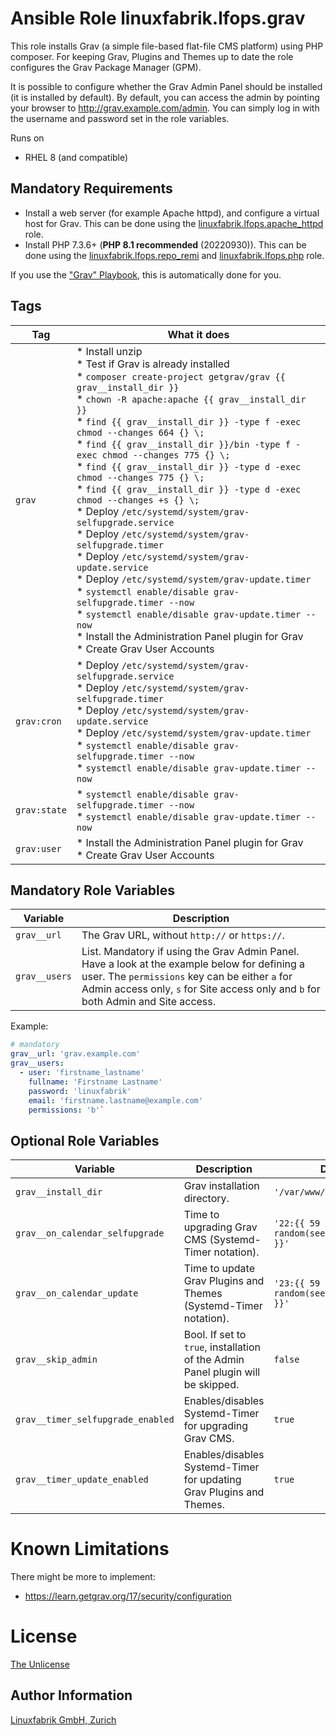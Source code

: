 # Ansible Role linuxfabrik.lfops.grav

This role installs Grav (a simple file-based flat-file CMS platform) using PHP composer. For keeping Grav, Plugins and Themes up to date the role configures the Grav Package Manager (GPM).

It is possible to configure whether the Grav Admin Panel should be installed (it is installed by default). By default, you can access the admin by pointing your browser to http://grav.example.com/admin. You can simply log in with the username and password set in the role variables.

Runs on

* RHEL 8 (and compatible)


## Mandatory Requirements

* Install a web server (for example Apache httpd), and configure a virtual host for Grav. This can be done using the [linuxfabrik.lfops.apache_httpd](https://github.com/Linuxfabrik/lfops/tree/main/roles/apache_httpd) role.
* Install PHP 7.3.6+ (**PHP 8.1 recommended** (20220930)). This can be done using the [linuxfabrik.lfops.repo_remi](https://github.com/Linuxfabrik/lfops/tree/main/roles/repo_remi) and [linuxfabrik.lfops.php](https://github.com/Linuxfabrik/lfops/tree/main/roles/php) role.

If you use the ["Grav" Playbook](https://github.com/Linuxfabrik/lfops/blob/main/playbooks/grav.yml), this is automatically done for you.


## Tags

| Tag         | What it does                 |
| ---         | ------------                 |
| `grav`      | * Install unzip<br> * Test if Grav is already installed<br> * `composer create-project getgrav/grav {{ grav__install_dir }}`<br> * `chown -R apache:apache {{ grav__install_dir }}`<br> * `find {{ grav__install_dir }} -type f -exec chmod --changes 664 {} \;`<br> * `find {{ grav__install_dir }}/bin -type f -exec chmod --changes 775 {} \;`<br> * `find {{ grav__install_dir }} -type d -exec chmod --changes 775 {} \;`<br> * `find {{ grav__install_dir }} -type d -exec chmod --changes +s {} \;`<br> * Deploy `/etc/systemd/system/grav-selfupgrade.service`<br> * Deploy `/etc/systemd/system/grav-selfupgrade.timer`<br> * Deploy `/etc/systemd/system/grav-update.service`<br> * Deploy `/etc/systemd/system/grav-update.timer`<br> * `systemctl enable/disable grav-selfupgrade.timer --now`<br> * `systemctl enable/disable grav-update.timer --now`<br> * Install the Administration Panel plugin for Grav<br> * Create Grav User Accounts |
| `grav:cron` | * Deploy `/etc/systemd/system/grav-selfupgrade.service`<br> * Deploy `/etc/systemd/system/grav-selfupgrade.timer`<br> * Deploy `/etc/systemd/system/grav-update.service`<br> * Deploy `/etc/systemd/system/grav-update.timer`<br> * `systemctl enable/disable grav-selfupgrade.timer --now`<br> * `systemctl enable/disable grav-update.timer --now` |
| `grav:state` | * `systemctl enable/disable grav-selfupgrade.timer --now`<br> * `systemctl enable/disable grav-update.timer --now` |
| `grav:user` | * Install the Administration Panel plugin for Grav<br> * Create Grav User Accounts |


## Mandatory Role Variables

| Variable | Description |
| -------- | ----------- |
| `grav__url` | The Grav URL, without `http://` or `https://`.  |
| `grav__users` | List. Mandatory if using the Grav Admin Panel. Have a look at the example below for defining a user. The `permissions` key can be either `a` for Admin access only, `s` for Site access only and `b` for both Admin and Site access. |

Example:
```yaml
# mandatory
grav__url: 'grav.example.com'
grav__users:
  - user: 'firstname_lastname'
    fullname: 'Firstname Lastname'
    password: 'linuxfabrik'
    email: 'firstname.lastname@example.com'
    permissions: 'b'`
```


## Optional Role Variables

| Variable | Description | Default Value |
| -------- | ----------- | ------------- |
| `grav__install_dir` | Grav installation directory. | `'/var/www/html/{{ grav__url }}'` |
| `grav__on_calendar_selfupgrade` | Time to upgrading Grav CMS (Systemd-Timer notation). | `'22:{{ 59 \| random(seed=inventory_hostname) }}'` |
| `grav__on_calendar_update` | Time to update Grav Plugins and Themes (Systemd-Timer notation). | `'23:{{ 59 \| random(seed=inventory_hostname) }}'` |
| `grav__skip_admin` | Bool. If set to `true`, installation of the Admin Panel plugin will be skipped. | `false` |
| `grav__timer_selfupgrade_enabled` | Enables/disables Systemd-Timer for upgrading Grav CMS. | `true` |
| `grav__timer_update_enabled` | Enables/disables Systemd-Timer for updating Grav Plugins and Themes. | `true` |


# Known Limitations

There might be more to implement:

* https://learn.getgrav.org/17/security/configuration


# License

[The Unlicense](https://unlicense.org/)


## Author Information

[Linuxfabrik GmbH, Zurich](https://www.linuxfabrik.ch)
